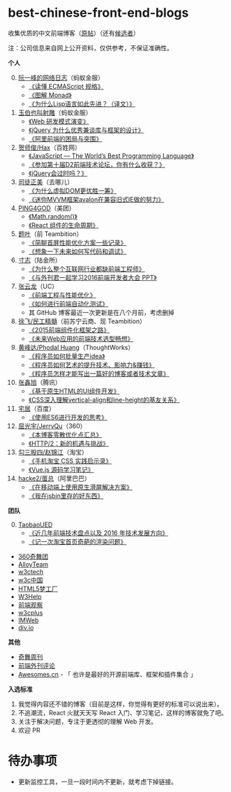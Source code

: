 # best-chinese-front-end-blogs

收集优质的中文前端博客（[原帖](http://iwritejs.com/best-front-end-blogs/)）（还有[候选者](./Candidates.md)）

注：公司信息来自网上公开资料，仅供参考，不保证准确性。

**个人**

0. [阮一峰的网络日志](http://www.ruanyifeng.com/blog/javascript/)（蚂蚁金服）
    + [《读懂 ECMAScript 规格》](http://www.ruanyifeng.com/blog/2015/11/ecmascript-specification.html)
    + [《图解 Monad》](http://www.ruanyifeng.com/blog/2015/07/monad.html)
    + [《为什么Lisp语言如此先进？（译文）》](http://www.ruanyifeng.com/blog/2010/10/why_lisp_is_superior.html)
0. [玉伯也叫射雕](https://github.com/lifesinger/blog/issues?q=is%3Aissue+is%3Aopen+sort%3Aupdated-desc)（蚂蚁金服）
    + [《Web 研发模式演变》](https://github.com/lifesinger/blog/issues/184)
    + [《jQuery 为什么优秀兼谈库与框架的设计》](https://github.com/lifesinger/blog/issues/114)
    + [《阿里前端的困局与突围》](https://github.com/lifesinger/blog/issues/141)
0. [贺师俊/Hax](https://www.zhihu.com/people/he-shi-jun/answers)（百姓网）
    + [《JavaScript — The World’s Best Programming Language》](http://johnhax.net/2015/js-the-best/)
    + [《参加第十届D2前端技术论坛，你有什么收获？》](https://www.zhihu.com/question/38637676/answer/77889487)
    + [《jQuery会过时吗？》](https://www.zhihu.com/question/34892985/answer/60466608)
0. [司徒正美](http://www.cnblogs.com/rubylouvre/)（去哪儿）
    + [《为什么虚拟DOM更优胜一筹》](http://www.cnblogs.com/rubylouvre/p/5012458.html) 
    + [《迷你MVVM框架avalon在兼容旧式IE做的努力》](http://www.cnblogs.com/rubylouvre/p/3598133.html)
0. [PING4GOD](http://pinggod.com/)（美团）
    + [《Math.random()》](http://pinggod.com/2016/Math-random/)
    + [《React 组件的生命周期》](http://pinggod.com/2015/React-%E7%BB%84%E4%BB%B6%E7%9A%84%E7%94%9F%E5%91%BD%E5%91%A8%E6%9C%9F/)
0. [题叶](https://segmentfault.com/u/jiyinyiyong/articles)（前 Teambition）
    + [《简聊首屏性能优化方案一些记录》](https://segmentfault.com/a/1190000004287098) 
    + [《想象一下未来如何写代码和调试》](https://segmentfault.com/a/1190000003840866)
0. [寸志](https://www.zhihu.com/people/stein.cun/posts)（陆金所）
    + [《为什么整个互联网行业都缺前端工程师》](https://zhuanlan.zhihu.com/p/20598089)
    + [《与外刊君一起学习2016前端开发者大会 PPT》](https://zhuanlan.zhihu.com/p/20662724)
0. [张云龙](https://github.com/fouber/blog)（UC） 
    + [《前端工程与性能优化》](https://github.com/fouber/blog/issues/3) 
    + [《如何进行前端自动化测试》](https://github.com/fouber/blog/issues/7)
    + 其 GitHub 博客最近一次更新是在八个月前，考虑删掉
0. [徐飞/民工精髓](https://github.com/xufei/blog)（前苏宁云商、现 Teambition）
    + [《2015前端组件化框架之路》](https://github.com/xufei/blog/issues/19) 
    + [《未来Web应用的前端技术选型畅想》](https://github.com/xufei/blog/issues/24)
0. [黄峰达/Phodal Huang](https://github.com/phodal/articles/issues)（ThoughtWorks）
    + [《程序员如何批量生产idea》](https://www.phodal.com/blog/how-to-create-ideas/)  
    + [《程序员如何艺术的提升技术、影响力&赚钱》](https://www.phodal.com/blog/how-to-make-money-and-improve-impact/)  
    + [《程序员怎样才能写出一篇好的博客或者技术文章》](https://www.phodal.com/blog/programmer-how-to-write-a-good-article/)
0. [张鑫旭](http://www.zhangxinxu.com/wordpress/)（腾讯）
    + [《基于原生HTML的UI组件开发》](http://www.zhangxinxu.com/wordpress/2016/01/development-of-ui-components-based-on-native-html/) 
    + [《CSS深入理解vertical-align和line-height的基友关系》](http://www.zhangxinxu.com/wordpress/2015/08/css-deep-understand-vertical-align-and-line-height/)
0. [宅居](http://otakustay.com/)（百度）
    + [《使用ES6进行开发的思考》](http://otakustay.com/es6-develop-overview/) 
0. [屈光宇/JerryQu](https://imququ.com/archives.html)（360）
    + [《本博客零散优化点汇总》](https://imququ.com/post/summary-of-my-blog-optimization.html) 
    + [《HTTP/2：新的机遇与挑战》](https://imququ.com/post/http2-new-opportunities-and-challenges.html)
0. [勾三股四/赵锦江](http://jiongks.name/)（淘宝）
    + [《手机淘宝 CSS 实践启示录》](http://jiongks.name/slides/css-memos/)
    + [《Vue.js 源码学习笔记》](http://jiongks.name/blog/vue-code-review/)
0. [hacke2/蛋总](http://www.hacke2.cn/posts/)（阿里巴巴）
    + [《在移动端上使用原生滑屏解决方案》](http://www.hacke2.cn/scroll-in-uc/)
    + [《我在jsbin里存的好东西》](http://www.hacke2.cn/share-jsbin/)


**团队**

0. [TaobaoUED](http://taobaofed.org/categories/Web%E5%BC%80%E5%8F%91/)
    + [《近几年前端技术盘点以及 2016 年技术发展方向》](http://taobaofed.org/blog/2016/01/04/font-end-tech-inventory/)
    + [《记一次淘宝首页奇葩的渲染问题》](http://taobaofed.org/blog/2015/11/23/a-strange-bug-research-at-taobao-home-page/)
+ [360奇舞团](http://www.75team.com/)
+ [AlloyTeam](http://www.alloyteam.com/)
+ [w3ctech](http://www.w3ctech.com/)
+ [w3c中国](http://www.chinaw3c.org/)
+ [HTML5梦工厂](http://www.html5dw.com/)
+ [W3Help](http://w3help.org/zh-cn/kb/)
+ [前端观察](https://www.qianduan.net/)
+ [w3cplus](http://www.w3cplus.com/)
+ [IMWeb](http://imweb.io/)
+ [div.io](http://div.io/#/welcome)

**其他**

+ [奇舞周刊](http://www.75team.com/weekly/)
+ [前端外刊评论](http://qianduan.guru/)
+ [Awesomes.cn](https://www.awesomes.cn/) - 「 也许是最好的开源前端库、框架和插件集合 」
 

**入选标准**

1. 我觉得内容还不错的博客（目前是这样，你觉得有更好的标准可以说出来）。
2. 不追潮流，React 火就天天写 React 入门、学习笔记，这样的博客就免了吧。
3. 关注于解决问题，专注于更透彻的理解 Web 开发。
4. 欢迎 PR

# 待办事项

+ 更新监控工具，一旦一段时间内不更新，就考虑下掉链接。
